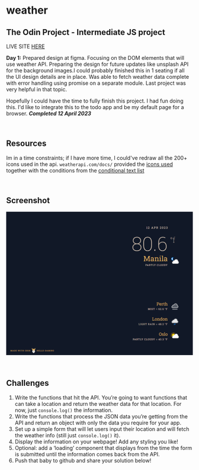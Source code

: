 # weather

## The Odin Project - Intermediate JS project

LIVE SITE [HERE](https://hello-damiro.github.io/weather)

**Day 1:** Prepared design at figma. Focusing on the DOM elements that will use weather API. Preparing the design for future updates like unsplash API for the background images.I could probably finished this in 1 seating if all the UI design details are in place. Was able to fetch weather data complete with error handling using promise on a separate module. Last project was very helpful in that topic.

Hopefully I could have the time to fully finish this project. I had fun doing this. I'd like to integrate this to the todo app and be my default page for a browser. **_Completed 12 April 2023_**

</br>

## Resources

Im in a time constraints; if I have more time, I could've redraw all the 200+ icons used in the api. `weatherapi.com/docs/` provided the [icons used](https://cdn.weatherapi.com/weather.zip) together with the conditions from the [conditional text list](https://www.weatherapi.com/docs/weather_conditions.csv)

</br>

## Screenshot

![Screenshot](https://github.com/hello-damiro/weather/blob/main/src/assets/images/screenshot.png?raw=true)

</br>

## Challenges

1. Write the functions that hit the API. You’re going to want functions that can take a location and return the weather data for that location. For now, just `console.log()` the information.
2. Write the functions that process the JSON data you’re getting from the API and return an object with only the data you require for your app.
3. Set up a simple form that will let users input their location and will fetch the weather info (still just `console.log()` it).
4. Display the information on your webpage! Add any styling you like!
5. Optional: add a ‘loading’ component that displays from the time the form is submitted until the information comes back from the API.
6. Push that baby to github and share your solution below!
